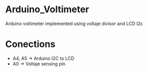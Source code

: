 # Arduino_Voltimeter
Arduino voltimeter implemented using voltaje divisor and LCD I2c
# Conections
* A4, A5 -> Arduino I2C to LCD
* A0 -> Voltaje sensing pin
